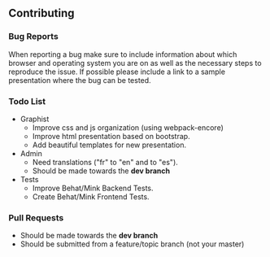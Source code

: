 ## Contributing

### Bug Reports
When reporting a bug make sure to include information about which browser and operating system you are on as well as the necessary steps to reproduce the issue. If possible please include a link to a sample presentation where the bug can be tested.

### Todo List
- Graphist
    - Improve css and js organization (using webpack-encore)
    - Improve html presentation based on bootstrap.
    - Add beautiful templates for new presentation.
- Admin
    - Need translations ("fr" to "en" and to "es").
    - Should be made towards the **dev branch**
- Tests
    - Improve Behat/Mink Backend Tests.
    - Create Behat/Mink Frontend Tests.

### Pull Requests
- Should be made towards the **dev branch**
- Should be submitted from a feature/topic branch (not your master)
